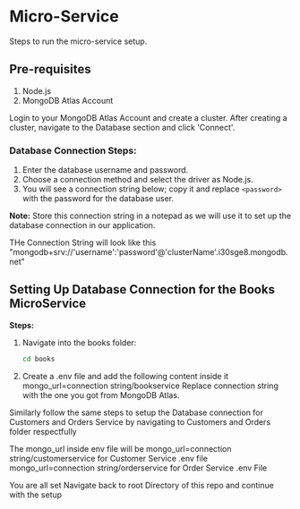 # Micro-Service

Steps to run the micro-service setup.

## Pre-requisites

1. Node.js
2. MongoDB Atlas Account

Login to your MongoDB Atlas Account and create a cluster. After creating a cluster, navigate to the Database section and click 'Connect'.

### Database Connection Steps:

1. Enter the database username and password.
2. Choose a connection method and select the driver as Node.js.
3. You will see a connection string below; copy it and replace `<password>` with the password for the database user.

**Note:** Store this connection string in a notepad as we will use it to set up the database connection in our application.

THe Connection String will look like this "mongodb+srv://'username':'password'@'clusterName'.i30sge8.mongodb.net"

## Setting Up Database Connection for the Books MicroService

**Steps:**

1. Navigate into the books folder:
   ```bash
   cd books

2. Create a .env file and add the following content inside it
mongo_url=connection string/bookservice
Replace connection string  with the one you got from MongoDB Atlas.

Similarly follow the same steps to setup the Database connection for Customers and Orders Service by navigating to Customers and Orders folder respectfully

The mongo_url inside env file will be
mongo_url=connection string/customerservice for Customer Service .env file
mongo_url=connection string/orderservice   for  Order Service .env File

<p>You are all set Navigate back to root Directory of this repo and continue with the setup</p>
